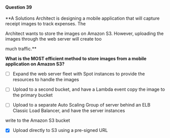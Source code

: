 #### Question  39


**A Solutions Architect is designing a mobile application that will capture receipt images to track expenses. The

Architect wants to store the images on Amazon S3. However, uploading the images through the web server will create too

much traffic.**


**What is the MOST efficient method to store images from a mobile application on Amazon S3?**


- [ ] Expand the web server fleet with Spot instances to provide the resources to handle the images


- [ ] Upload to a second bucket, and have a Lambda event copy the image to the primary bucket


- [ ] Upload to a separate Auto Scaling Group of server behind an ELB Classic Load Balancer, and have the server instances

write to the Amazon S3 bucket


- [x] Upload directly to S3 using a pre-signed URL

